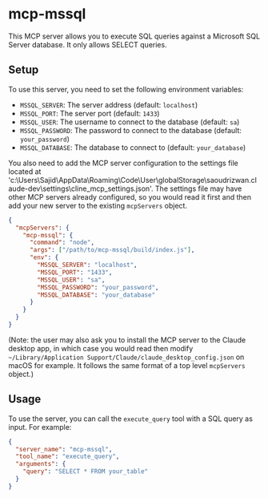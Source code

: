 # mcp-mssql

This MCP server allows you to execute SQL queries against a Microsoft SQL Server database. It only allows SELECT queries.

## Setup

To use this server, you need to set the following environment variables:

*   `MSSQL_SERVER`: The server address (default: `localhost`)
*   `MSSQL_PORT`: The server port (default: `1433`)
*   `MSSQL_USER`: The username to connect to the database (default: `sa`)
*   `MSSQL_PASSWORD`: The password to connect to the database (default: `your_password`)
*   `MSSQL_DATABASE`: The database to connect to (default: `your_database`)

You also need to add the MCP server configuration to the settings file located at 'c:\Users\Sajid\AppData\Roaming\Code\User\globalStorage\saoudrizwan.claude-dev\settings\cline_mcp_settings.json'. The settings file may have other MCP servers already configured, so you would read it first and then add your new server to the existing `mcpServers` object.

```json
{
  "mcpServers": {
    "mcp-mssql": {
      "command": "node",
      "args": ["/path/to/mcp-mssql/build/index.js"],
      "env": {
        "MSSQL_SERVER": "localhost",
        "MSSQL_PORT": "1433",
        "MSSQL_USER": "sa",
        "MSSQL_PASSWORD": "your_password",
        "MSSQL_DATABASE": "your_database"
      }
    }
  }
}
```

(Note: the user may also ask you to install the MCP server to the Claude desktop app, in which case you would read then modify `~/Library/Application Support/Claude/claude_desktop_config.json` on macOS for example. It follows the same format of a top level `mcpServers` object.)

## Usage

To use the server, you can call the `execute_query` tool with a SQL query as input. For example:

```json
{
  "server_name": "mcp-mssql",
  "tool_name": "execute_query",
  "arguments": {
    "query": "SELECT * FROM your_table"
  }
}
